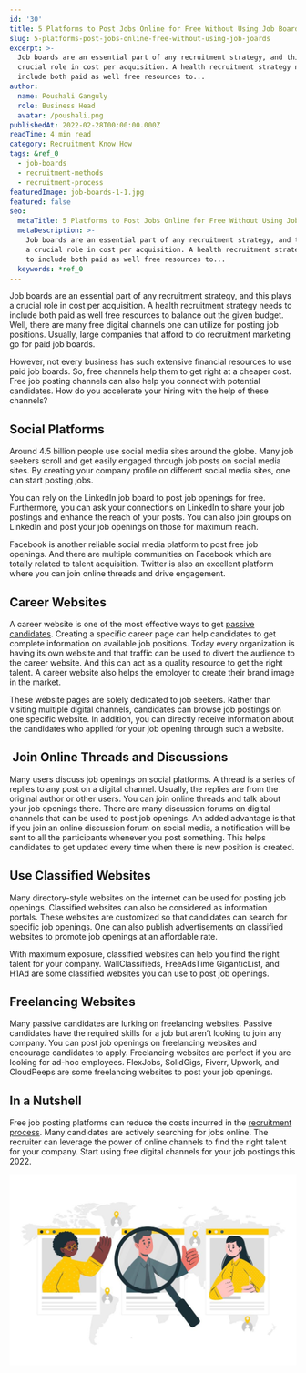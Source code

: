 ```yaml
---
id: '30'
title: 5 Platforms to Post Jobs Online for Free Without Using Job Boards
slug: 5-platforms-post-jobs-online-free-without-using-job-joards
excerpt: >-
  Job boards are an essential part of any recruitment strategy, and this plays a
  crucial role in cost per acquisition. A health recruitment strategy needs to
  include both paid as well free resources to...
author:
  name: Poushali Ganguly
  role: Business Head
  avatar: /poushali.png
publishedAt: 2022-02-28T00:00:00.000Z
readTime: 4 min read
category: Recruitment Know How
tags: &ref_0
  - job-boards
  - recruitment-methods
  - recruitment-process
featuredImage: job-boards-1-1.jpg
featured: false
seo:
  metaTitle: 5 Platforms to Post Jobs Online for Free Without Using Job Boards
  metaDescription: >-
    Job boards are an essential part of any recruitment strategy, and this plays
    a crucial role in cost per acquisition. A health recruitment strategy needs
    to include both paid as well free resources to...
  keywords: *ref_0
---
```


Job boards are an essential part of any recruitment strategy, and this plays a crucial role in cost per acquisition. A health recruitment strategy needs to include both paid as well free resources to balance out the given budget. Well, there are many free digital channels one can utilize for posting job positions. Usually, large companies that afford to do recruitment marketing go for paid job boards.

<!--more-->

However, not every business has such extensive financial resources to use paid job boards. So, free channels help them to get right at a cheaper cost. Free job posting channels can also help you connect with potential candidates. How do you accelerate your hiring with the help of these channels?

## **Social Platforms**

Around 4.5 billion people use social media sites around the globe. Many job seekers scroll and get easily engaged through job posts on social media sites. By creating your company profile on different social media sites, one can start posting jobs.

You can rely on the LinkedIn job board to post job openings for free. Furthermore, you can ask your connections on LinkedIn to share your job postings and enhance the reach of your posts. You can also join groups on LinkedIn and post your job openings on those for maximum reach.

Facebook is another reliable social media platform to post free job openings. And there are multiple communities on Facebook which are totally related to talent acquisition. Twitter is also an excellent platform where you can join online threads and drive engagement.

## **Career Websites**

A career website is one of the most effective ways to get [passive candidates](https://www.thetalentpool.ai/blogs/sourcing-passive-candidates-techniques-that-work/). Creating a specific career page can help candidates to get complete information on available job positions. Today every organization is having its own website and that traffic can be used to divert the audience to the career website. And this can act as a quality resource to get the right talent. A career website also helps the employer to create their brand image in the market.

These website pages are solely dedicated to job seekers. Rather than visiting multiple digital channels, candidates can browse job postings on one specific website. In addition, you can directly receive information about the candidates who applied for your job opening through such a website.

##  **Join Online Threads and Discussions**

Many users discuss job openings on social platforms. A thread is a series of replies to any post on a digital channel. Usually, the replies are from the original author or other users. You can join online threads and talk about your job openings there. There are many discussion forums on digital channels that can be used to post job openings. An added advantage is that if you join an online discussion forum on social media, a notification will be sent to all the participants whenever you post something. This helps candidates to get updated every time when there is new position is created.

## **Use Classified Websites**

Many directory-style websites on the internet can be used for posting job openings. Classified websites can also be considered as information portals. These websites are customized so that candidates can search for specific job openings. One can also publish advertisements on classified websites to promote job openings at an affordable rate.

With maximum exposure, classified websites can help you find the right talent for your company. WallClassifieds, FreeAdsTime GiganticList, and H1Ad are some classified websites you can use to post job openings.

## **Freelancing Websites**

Many passive candidates are lurking on freelancing websites. Passive candidates have the required skills for a job but aren’t looking to join any company. You can post job openings on freelancing websites and encourage candidates to apply. Freelancing websites are perfect if you are looking for ad-hoc employees. FlexJobs, SolidGigs, Fiverr, Upwork, and CloudPeeps are some freelancing websites to post your job openings.

## **In a Nutshell**

Free job posting platforms can reduce the costs incurred in the [recruitment process](https://www.thetalentpool.ai/). Many candidates are actively searching for jobs online. The recruiter can leverage the power of online channels to find the right talent for your company. Start using free digital channels for your job postings this 2022.

![job-boards](images/job-boards-1-1-1024x683.jpg)
